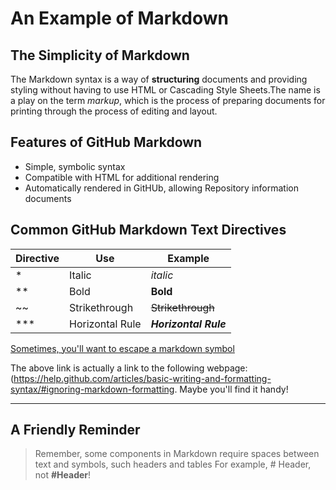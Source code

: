 # An Example of Markdown

## The Simplicity  of Markdown


The Markdown syntax is a way of **structuring** documents and providing styling without having to use HTML or Cascading Style Sheets.The name is a play on the term *markup*, which is the process of preparing documents for printing through the process of editing and layout.

## Features of GitHub Markdown


* Simple, symbolic syntax
* Compatible with HTML for additional rendering
* Automatically rendered in GitHUb, allowing Repository information documents


Common GitHub Markdown Text Directives
-------------

| Directive | Use | Example |
| ----| ----|----|
| * | Italic | *italic*|
| ** | Bold | **Bold**|
| ~~ | Strikethrough | ~~Strikethrough~~|
| *** | Horizontal Rule | ***Horizontal Rule*** |

[Sometimes, you'll want to escape a markdown symbol](https://help.github.com/articles/basic-writing-and-formatting-syntax/#ignoring-markdown-formatting)


The above link is actually a link to the following webpage: (https://help.github.com/articles/basic-writing-and-formatting-syntax/#ignoring-markdown-formatting. Maybe you'll find it handy!


--------------------------------
## A Friendly Reminder

> Remember, some components in Markdown require spaces between text and symbols, such headers and tables For example, # Header, not **#Header**! 
